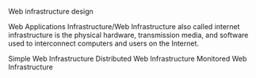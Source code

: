 Web infrastructure design

Web Applications Infrastructure/Web Infrastructure also called internet infrastructure is the physical hardware, transmission media, and software used to interconnect computers and users on the Internet.

Simple Web Infrastructure
Distributed Web Infrastructure
Monitored Web Infrastructure
